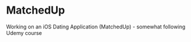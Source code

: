 MatchedUp
=========
Working on an iOS Dating Application (MatchedUp) - somewhat following Udemy course
